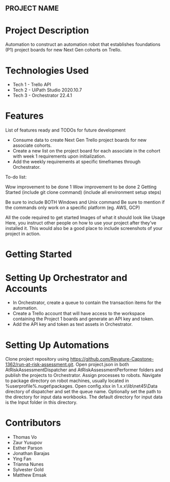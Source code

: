 ## PROJECT NAME

# Project Description
Automation to construct an automation robot that establishes foundations (P1) project boards for new Next Gen cohorts on Trello.

# Technologies Used
- Tech 1 - Trello API
- Tech 2 - UiPath Studio 2020.10.7
- Tech 3 - Orchestrator 22.4.1

# Features

List of features ready and TODOs for future development

- Consume data to create Next Gen Trello project boards for new associate cohorts.
- Create a new list on the project board for each associate in the cohort with week 1 requirements upon initialization.
- Add the weekly requirements at specific timeframes through Orchestrator.

To-do list:

Wow improvement to be done 1
Wow improvement to be done 2
Getting Started
(include git clone command) (include all environment setup steps)

Be sure to include BOTH Windows and Unix command
Be sure to mention if the commands only work on a specific platform (eg. AWS, GCP)

All the code required to get started
Images of what it should look like
Usage
Here, you instruct other people on how to use your project after they’ve installed it. This would also be a good place to include screenshots of your project in action.
# Getting Started
# Setting Up Orchestrator and Accounts
- In Orchestrator, create a queue to contain the transaction items for the automation.
- Create a Trello account that will have access to the workspace containing the Project 1 boards and generate an API key and token.
- Add the API key and token as text assets in Orchestrator.

# Setting Up Automations
Clone project repository using https://github.com/Revature-Capstone-1362/run-at-risk-assessment.git.
Open project.json in both AtRiskAssessmentDispatcher and AtRiskAssessmentPerformer folders and publish the projects to Orchestrator.
Assign processes to robots.
Navigate to package directory on robot machines, usually located in %userprofile%\.nuget\packages.
Open config.xlsx in 1.x.x\lib\net45\Data directory of dispatcher and set the queue name.
Optionally set the path to the directory for input data workbooks. The default directory for input data is the Input folder in this directory.

# Contributors
- Thomas Vo
- Zaur Yusupov
- Esther Parson
- Jonathan Barajas
- Ying Fan
- Trianna Nunes
- Sylvester Gold
- Matthew Emsak


